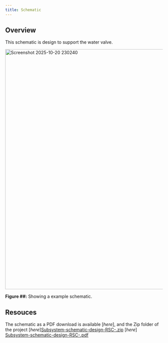 ```yaml
---
title: Schematic
---
```


## Overview

This schematic is design to support the water valve.

<img width="1161" height="765" alt="Screenshot 2025-10-20 230240" src="https://github.com/user-attachments/assets/c20b9b80-4c88-4d24-bb6e-a237ac0e3ee2" />


**Figure ##:** Showing a example schematic.


## Resouces

The schematic as a PDF download is available [*here*], and the Zip folder of the project [*here*][Subsystem-schematic-design-RSC-.zip](https://github.com/user-attachments/files/23014415/Subsystem-schematic-design-RSC-.zip)
[*here*] [Subsystem-schematic-design-RSC-.pdf](https://github.com/user-attachments/files/23014426/Subsystem-schematic-design-RSC-.pdf)

